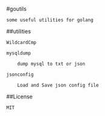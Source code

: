 #goutils

	some useful utilities for golang


##utilities

	WildcardCmp

	mysqldump
	
		dump mysql to txt or json

	jsonconfig

		Load and Save json config file

##License

	MIT